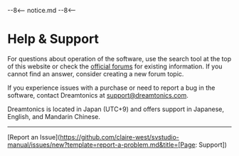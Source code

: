 --8<--
notice.md
--8<--

# Help & Support

For questions about operation of the software, use the search tool at the top of this website or check the [official forums](https://forum.synthesizerv.com/search) for existing information. If you cannot find an answer, consider creating a new forum topic.

If you experience issues with a purchase or need to report a bug in the software, contact Dreamtonics at [support@dreamtonics.com](mailto:support@dreamtonics.com).

Dreamtonics is located in Japan (UTC+9) and offers support in Japanese, English, and Mandarin Chinese.

---

[Report an Issue](https://github.com/claire-west/svstudio-manual/issues/new?template=report-a-problem.md&title=[Page: Support])
